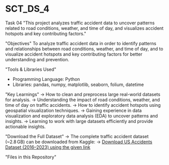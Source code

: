 # SCT_DS_4
Task 04 "This project analyzes traffic accident data to uncover patterns related to road conditions, weather, and time of day, and visualizes accident hotspots and key contributing factors."

"Objectives"
To analyze traffic accident data in order to identify patterns and relationships between road conditions, weather, and time of day, and to visualize accident hotspots and key contributing factors for better understanding and prevention.

"Tools & Libraries Used"
- Programming Language: Python  
- Libraries: pandas, numpy, matplotlib, seaborn, folium, datetime

"Key Learnings"
-> How to clean and preprocess large real-world datasets for analysis.
-> Understanding the impact of road conditions, weather, and time of day on traffic accidents.
-> How to identify accident hotspots using geospatial visualization techniques.
-> Gaining experience in data visualization and exploratory data analysis (EDA) to uncover patterns and insights.
-> Learning to work with large datasets efficiently and provide actionable insights.

"Download the Full Dataset"
-> The complete traffic accident dataset (~2.8 GB) can be downloaded from Kaggle:
-> [Download US Accidents Dataset (2016–2023) using the given link](https://www.kaggle.com/datasets/sobhanmoosavi/us-accidents)

"Files in this Repository"

